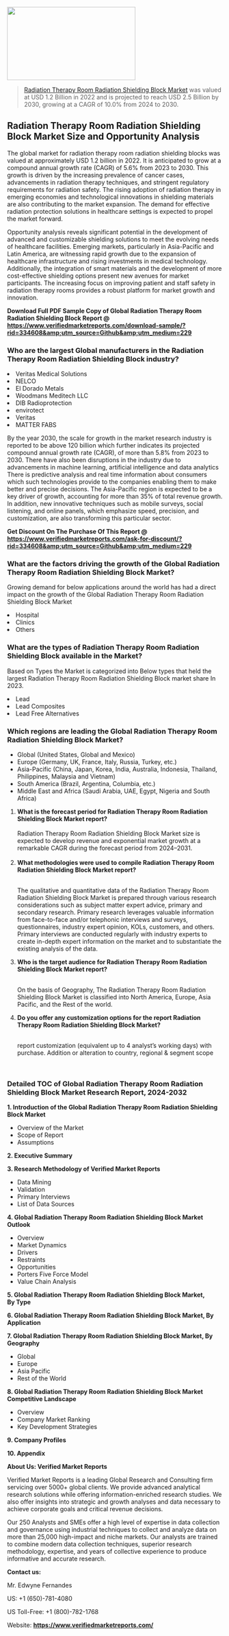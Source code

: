 <img src="https://ffe5etoiles.com/wp-content/uploads/2024/12/MST1-300x171.png" alt="" width="300" height="171" class="alignnone size-medium wp-image-20088" /><blockquote><p><p><a href="https://www.verifiedmarketreports.com/download-sample/?rid=334608&utm_source=Github&utm_medium=229" target="_blank">Radiation Therapy Room Radiation Shielding Block Market</a> was valued at USD 1.2 Billion in 2022 and is projected to reach USD 2.5 Billion by 2030, growing at a CAGR of 10.0% from 2024 to 2030.</p></blockquote><p><h2>Radiation Therapy Room Radiation Shielding Block Market Size and Opportunity Analysis</h2><p>The global market for radiation therapy room radiation shielding blocks was valued at approximately USD 1.2 billion in 2022. It is anticipated to grow at a compound annual growth rate (CAGR) of 5.6% from 2023 to 2030. This growth is driven by the increasing prevalence of cancer cases, advancements in radiation therapy techniques, and stringent regulatory requirements for radiation safety. The rising adoption of radiation therapy in emerging economies and technological innovations in shielding materials are also contributing to the market expansion. The demand for effective radiation protection solutions in healthcare settings is expected to propel the market forward.</p><p>Opportunity analysis reveals significant potential in the development of advanced and customizable shielding solutions to meet the evolving needs of healthcare facilities. Emerging markets, particularly in Asia-Pacific and Latin America, are witnessing rapid growth due to the expansion of healthcare infrastructure and rising investments in medical technology. Additionally, the integration of smart materials and the development of more cost-effective shielding options present new avenues for market participants. The increasing focus on improving patient and staff safety in radiation therapy rooms provides a robust platform for market growth and innovation.</p></p><p class=""><strong>Download Full PDF Sample Copy of Global Radiation Therapy Room Radiation Shielding Block Report @ <a href="https://www.verifiedmarketreports.com/download-sample/?rid=334608&amp;utm_source=Github&amp;utm_medium=229" target="_blank">https://www.verifiedmarketreports.com/download-sample/?rid=334608&amp;utm_source=Github&amp;utm_medium=229</a></strong></p><h3 id="" class="">Who are the largest Global manufacturers in the Radiation Therapy Room Radiation Shielding Block industry?</h3><p><li>Veritas Medical Solutions</li><li> NELCO</li><li> El Dorado Metals</li><li> Woodmans Meditech LLC</li><li> DIB Radioprotection</li><li> envirotect</li><li> Veritas</li><li> MATTER FABS</li></p><div class=""><div class="" dir="" data-message-author-role="" data-message-id="" data-message-model-slug=""><div class=""><div class=""><div class=""><div class="" dir="" data-message-author-role="" data-message-id="" data-message-model-slug=""><div class=""><div class=""><p>By the year 2030, the scale for growth in the market research industry is reported to be above 120 billion which further indicates its projected compound annual growth rate (CAGR), of more than 5.8% from 2023 to 2030. There have also been disruptions in the industry due to advancements in machine learning, artificial intelligence and data analytics There is predictive analysis and real time information about consumers which such technologies provide to the companies enabling them to make better and precise decisions. The Asia-Pacific region is expected to be a key driver of growth, accounting for more than 35% of total revenue growth. In addition, new innovative techniques such as mobile surveys, social listening, and online panels, which emphasize speed, precision, and customization, are also transforming this particular sector.</p><p><strong>Get Discount On The Purchase Of This Report @&nbsp; <a href="https://www.verifiedmarketreports.com/ask-for-discount/?rid=334608&amp;utm_source=Github&amp;utm_medium=229" target="_blank">https://www.verifiedmarketreports.com/ask-for-discount/?rid=334608&amp;utm_source=Github&amp;utm_medium=229</a></strong></p></div></div></div></div></div></div></div></div><h3 id="" class="">What are the factors driving the growth of the Global Radiation Therapy Room Radiation Shielding Block Market?</h3><p id="" class="">Growing demand for below applications around the world has had a direct impact on the growth of the Global Radiation Therapy Room Radiation Shielding Block Market</p><p id="" class=""><li>Hospital</li><li> Clinics</li><li> Others</li></p><h3 id="" class="">What are the types of Radiation Therapy Room Radiation Shielding Block available in the Market?</h3><p id="" class="">Based on Types the Market is categorized into Below types that held the largest Radiation Therapy Room Radiation Shielding Block market share In 2023.</p><p id="" class=""><li>Lead</li><li> Lead Composites</li><li> Lead Free Alternatives</li></p><h3 id="" class="">Which regions are leading the Global Radiation Therapy Room Radiation Shielding Block Market?</h3><ul><li>Global (United States, Global and Mexico)</li><li>Europe (Germany, UK, France, Italy, Russia, Turkey, etc.)</li><li>Asia-Pacific (China, Japan, Korea, India, Australia, Indonesia, Thailand, Philippines, Malaysia and Vietnam)</li><li>South America (Brazil, Argentina, Columbia, etc.)</li><li>Middle East and Africa (Saudi Arabia, UAE, Egypt, Nigeria and South Africa)</li></ul><p><ol><li><strong>What is the forecast period for Radiation Therapy Room Radiation Shielding Block Market report?<br /></strong><br /><span data-sheets-root="1" data-sheets-value="{&quot;1&quot;:2,&quot;2&quot;:&quot;XXXX size is expected to develop revenue and exponential market growth at a remarkable CAGR during the forecast period from 2024&ndash;2030.&quot;}" data-sheets-userformat="{&quot;2&quot;:12674,&quot;4&quot;:{&quot;1&quot;:2,&quot;2&quot;:16776960},&quot;10&quot;:2,&quot;11&quot;:0,&quot;15&quot;:&quot;Arial&quot;,&quot;16&quot;:12}">Radiation Therapy Room Radiation Shielding Block Market size is expected to develop revenue and exponential market growth at a remarkable CAGR during the forecast period from 2024&ndash;2031.</span><br /><br /></li><li><strong>What methodologies were used to compile Radiation Therapy Room Radiation Shielding Block Market report?<br /><br /></strong><p>The qualitative and quantitative data of the&nbsp;Radiation Therapy Room Radiation Shielding Block Market is prepared through various research considerations such as subject matter expert advice, primary and secondary research. Primary research leverages valuable information from face-to-face and/or telephonic interviews and surveys, questionnaires, industry expert opinion, KOLs, customers, and others. Primary interviews are conducted regularly with industry experts to create in-depth expert information on the market and to substantiate the existing analysis of the data.&nbsp;</p></li><li><strong>Who is the target audience for Radiation Therapy Room Radiation Shielding Block Market report?<br /><br /></strong><p>On the basis of Geography, The&nbsp;Radiation Therapy Room Radiation Shielding Block Market is classified into North America, Europe, Asia Pacific, and the Rest of the world.</p></li><li><strong>Do you offer any customization options for the report Radiation Therapy Room Radiation Shielding Block Market?<br /><br /></strong><p>report customization (equivalent up to 4 analyst&rsquo;s working days) with purchase. Addition or alteration to country, regional &amp; segment scope</p><p>&nbsp;</p></li></ol></p><h3 id="" class="">Detailed TOC of Global Radiation Therapy Room Radiation Shielding Block Market Research Report, 2024-2032</h3><p id="" class=""><strong>1. Introduction of the Global Radiation Therapy Room Radiation Shielding Block Market</strong></p><ul><li>Overview of the Market</li><li>Scope of Report</li><li>Assumptions</li></ul><p id="" class=""><strong>2. Executive Summary</strong></p><p id="" class=""><strong>3. Research Methodology of&nbsp;Verified Market Reports</strong></p><ul><li>Data Mining</li><li>Validation</li><li>Primary Interviews</li><li>List of Data Sources</li></ul><p id="" class=""><strong>4. Global Radiation Therapy Room Radiation Shielding Block Market Outlook</strong></p><ul><li>Overview</li><li>Market Dynamics</li><li>Drivers</li><li>Restraints</li><li>Opportunities</li><li>Porters Five Force Model</li><li>Value Chain Analysis</li></ul><p id="" class=""><strong>5. Global Radiation Therapy Room Radiation Shielding Block Market, By&nbsp;Type</strong></p><p id="" class=""><strong>6. Global Radiation Therapy Room Radiation Shielding Block Market, By Application</strong></p><p id="" class=""><strong>7. Global Radiation Therapy Room Radiation Shielding Block Market, By Geography</strong></p><ul><li>Global</li><li>Europe</li><li>Asia Pacific</li><li>Rest of the World</li></ul><p id="" class=""><strong>8. Global Radiation Therapy Room Radiation Shielding Block Market Competitive Landscape</strong></p><ul><li>Overview</li><li>Company Market Ranking</li><li>Key Development Strategies</li></ul><p id="" class=""><strong>9. Company Profiles</strong></p><p id="" class=""><strong>10. Appendix</strong></p><p id="" class=""><strong>About Us: Verified Market Reports</strong></p><p id="" class="">Verified Market Reports is a leading Global Research and Consulting firm servicing over 5000+ global clients. We provide advanced analytical research solutions while offering information-enriched research studies. We also offer insights into strategic and growth analyses and data necessary to achieve corporate goals and critical revenue decisions.</p><p id="" class="">Our 250 Analysts and SMEs offer a high level of expertise in data collection and governance using industrial techniques to collect and analyze data on more than 25,000 high-impact and niche markets. Our analysts are trained to combine modern data collection techniques, superior research methodology, expertise, and years of collective experience to produce informative and accurate research.</p><p id="" class=""><strong>Contact us:</strong></p><p id="" class="">Mr. Edwyne Fernandes</p><p id="" class="">US: +1 (650)-781-4080</p><p id="" class="">US Toll-Free: +1 (800)-782-1768</p><p id="" class="">Website: <a target="" data-test-app-aware-link=""><strong>https://www.verifiedmarketreports.com/</strong></a></p>
